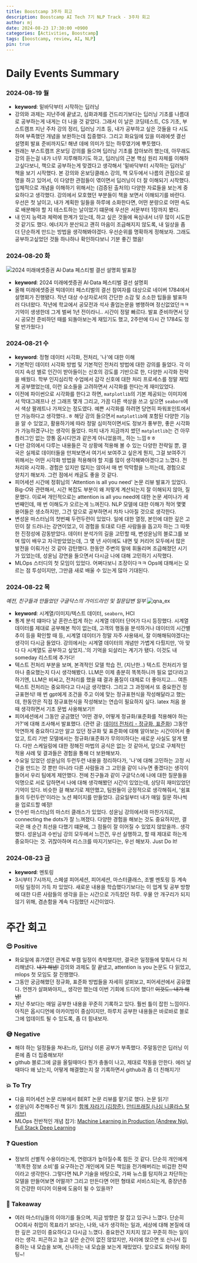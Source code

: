 ```yaml
---
title: Boostcamp 3주차 회고
description: Boostcamp AI Tech 7기 NLP Track - 3주차 회고
author: mj
date: 2024-08-23 17:30:00 +0900
categories: [Activities, Boostcamp]
tags: [boostcamp, review, AI, NLP]
pin: true
---
```

# Daily Events Summary

### 2024-08-19 월
- **keyword**: 밑바닥부터 시작하는 딥러닝
- 강의와 과제는 지난주에 끝냈고, 심화과제를 건드리기보다는 딥러닝 기초를 나름대로 공부하는게 내게는 더 나을 것 같았다. 그래서 이 날은 코딩테스트, CS 기초, 부스트캠프 지난 주차 강의 정리, 딥러닝 기초 등, 내가 공부하고 싶은 것들을 다 시도하며 부족했던 개념을 보완하는데 집중했다. 그리고 화요일에 있을 미래에셋 결선 설명회 발표 준비까지도! 해낸 데에 의미가 있는 하루였기에 뿌듯했다. 
- 원래는 부스트캠프 온보딩 강의를 들으며 딥러닝 기초를 잡아보려 했는데, 아무래도 강의 듣는걸 내가 너무 지루해하기도 하고, 딥러닝의 근본 핵심 원리 자체를 이해하고싶다보니, 책으로 공부하는게 맞겠다고 생각해서 '밑바닥부터 시작하는 딥러닝' 책을 보기 시작했다. 본 강의와 온보딩클래스 강의, 책 모두에서 나름의 관점으로 설명을 하고 있어서, 이 다양한 관점들이 엮이면서 딥러닝이 더 잘 이해되기 시작했다. 입체적으로 개념을 이해하기 위해서는 (검증된 출처의) 다양한 자료들을 보는게 중요하다고 생각했다. 강의에서 모호했던 부분들이 책을 보면서 이해되기를 바란다. 우선은 첫 날이고, 내가 계획한 일들을 하루에 소화한다면, 어떤 분량으로 어떤 속도로 배분해야 할 지 테스트하는 날이었기 떄문에 우선은 서문부터 1장까지 봤다.
- 내 인지 능력과 체력에 한계가 있는데, 하고 싶은 것들에 욕심내서 너무 많이 시도한 것 같기도 했다. 에너지가 분산되고 괜히 마음이 조급해지지 않도록, 내 일상을 좀 더 단순하게 만드는 방법을 생각해봐야겠다. 우선순위를 명확하게 정해보자. 그래도 공부하고싶었던 것들 하나하나 확인하다보니 기분 좋긴 했음! 

### 2024-08-20 화
![2024 미래에셋증권 AI·Data 페스티벌 결선 설명회 발표장](/assets/img/2024miraeasset2.jpeg)
- **keyword**: 2024 미래에셋증권 AI·Data 페스티벌 결선 설명회
- 올해 미래에셋증권 빅데이터 페스티벌의 결선 참여자를 대상으로 네이버 1784에서 설명회가 진행됐다. 작년 대상 수상자로서의 간단한 소감 및 소소한 팁들을 발표하러 다녀왔다. 작년에 학교에서 공모전과 석사 졸업논문을 병행하며 정신없었던ㅋㅋ 기억이 생생한데 그게 벌써 1년 전이라니.. 시간이 정말 빠르다. 발표 준비하면서 당시 공모전 준비하던 때를 되돌아보는게 재밌기도 했고, 2주만에 다시 간 1784도 정말 반가웠다:)

### 2024-08-21 수
- **keyword**: 정형 데이터 시각화, 전처리, '나'에 대한 이해
- 기본적인 데이터 시각화 방법 및 기본적인 전처리 방법에 대한 강의를 들었다. 각 이미지 속성 별로 인간이 받아들이는 신호의 강도를 기반으로 한, 다양한 시각화 전략을 배웠다. 학부 인지심리학 수업에서 감각 신호에 대한 처리 프로세스를 정말 재밌게 공부했었는데, 이런 요소들을 고려하면서 시각화를 한다는게 재미있었다.
- 이전에 파이썬으로 시각화를 한다고 하면,  `matplotlib`의 기본 제공되는 이미지에서 막대그래프나 선 그래프 몇개 그리고, 가끔 다른 색상을 쓰고 싶으면 `seaborn`에서 색상 팔레트나 가져오는 정도였다. 예쁜 시각화를 하려면 당연히 파워포인트에서만 가능하다고 생각했다..ㅎ 해당 강의 들으면서 `matplotlib`에 포함된 다양한 기능을 알 수 있었고, 활용하기에 따라 정말 심미적이면서도 정보가 풍부한, 좋은 시각화가 가능하겠구나는 생각이 들었다. 마치 내가 지금까지 썼던 `matplotlib`는 건 아무 플러그인 없는 깡통 옵시디언과 같은게 아니었을까,, 하는 느낌ㅎㅎ
- 다만 강의에서 다루는 내용들은 각 상황에 적용해 볼 수 있는 다양한 전략일 뿐, 결국은 실제로 데이터들을 만져보면서 여기서 보여주고 싶은게 뭔지, 그걸 보여주기 위해서는 어떤 시각화 방법을 적용해야 할 지를 많이 생각해봐야겠다고 느꼈다. 전처리와 시각화.. 경험은 있지만 많지는 않아서 매 번 막막함을 느끼는데, 경험으로 양치기 해보자. 그런 점에서 캐글도 좋을 것 같다.
- 피어세션 시간에 정휘님의 'Attention is all you need' 논문 리뷰 발표가 있었다. Big-$O$와 관련해서, 시간 복잡도 부분이 왜 저렇게 계산되는지 잘 이해되지 않아, 질문했다. 이로써 개인적으로는 attention is all you need에 대한 논문 세미나가 세번째인데, 매 번 이해도가 오르는게 느껴진다. NLP 모델에 대한 이해가 적어 몇몇 용어들은 생소하지만, 그건 앞으로 공부하면서 차차 나아질 것으로 생각한다.
- 변성윤 마스터님의 첫번째 두런두런이 있었다. 일에 대한 열정, 본인에 대한 깊은 고민이 잘 드러나는 강연이었고, 이 경험을 토대로 다른 사람들을 돕고자 하는 그 따뜻한 진정성에 감동받았다. 데이터 분석가의 길을 고민할 때, 변성윤님의 블로그를 보며 많이 배우고 자극받았었는데, 그 몇 년 사이에도 내면 및 커리어 모두에서 많은 발전을 이뤄가신 것 같아 감탄했다. 한동안 주변의 말에 휘둘리며 조급해졌던 시기가 있었는데, 성윤님 강연을 들으면서 다시금 나에 대해 고민하기 시작했다.
- MLOps 스터디의 첫 모임이 있었다. 어쩌다보니 조장이다ㅋㅋ Ops에 대해서는 모르는 점 투성이지만, 그만큼 새로 배울 수 있는게 많아 기대된다.

### 2024-08-22 목
_예전, 친구들과 만들었던 구글닥스의 가이드라인 및 질문답변 일부_
![qna_ex](/assets/img/qna_ex.png)
- **keyword**: 시계열/이미지/텍스트 데이터, `seaborn`, HCI
- 통계 분석 떄마다 날 혼란스럽게 하는 시계열 데이터 단어가 다시 등장했다. 시계열 데이터를 제대로 공부해본 적이 없는데, 고객의 행동을 분석하거나 데이터의 시간별 추이 등을 확인할 때 등, 시계열 데이터가 정말 자주 사용돼서, 잘 이해해둬야겠다는 생각이 다시금 들었다. 강의에서는 시계열 데이터의 개념만 가볍게 다뤘지만, '아 맞다 다 시계열도 공부하고 싶었지..'의 기억을 되살리는 계기가 됐다. 이것도 내 someday 리스트에 추가다!
- 텍스트 전처리 부분을 보며, 본격적인 모델 학습 전, (지난한..) 텍스트 전처리가 얼마나 중요했는지 다시 생각해봤다. LLM은 이제 충분히 똑똑하니까 필요 없다!라고 하기엔, LLM은 비싸고, 전처리를 했을 떄 결과 품질이 대체로 더 좋아지고.... 여튼 텍스트 전처리는 중요하다고 다시금 생각했다. 그리고 그 과정에서 또 중요한건 정규표현식! 매 번 gpt에게 조건을 주고 이에 맞는 정규표현식을 작성해달라고 했는데, 한동안은 직접 정규표현식을 작성해보는 연습이 필요하지 싶다. latex 처음 쓸 때 생각하면서 기초 문법 사용해보기!!
- 피어세션에서 그동안 궁금했던 '어떤 경우, 어떻게 정규화/표준화를 적용해야 하는가?'에 대해 조사해서 발표했다. (관련 글: [데이터 전처리 - 정규화, 표준화](https://minjijeong98.github.io/posts/normalization-and-standardization/)) 그동안 막연하게 중요하다고만 알고 있던 정규화 및 표준화에 대해 알아보는 시간이어서 좋았고, 트리 기반 모델에서는 정규화/표준화가 무의미하다는 새로운 사실도 알게 됐다. 다만 스케일링에 대한 정해진 마법의 공식은 없는 것 같아서, 앞으로 구체적인 적용 사례 및 결과들은 경험을 통해 더 보완해보자.
- 수요일 있었던 성윤님의 두런두런 내용을 정리하다가, '나'에 대해 고민하는 고정 시간을 만드는 것 뿐만 아니라 다른 사람들과 그 고민을 같이 나누면 좋겠다는 생각이 들어서 우리 팀에게 제안했다. 전에 친구들과 같이 구글닥스에 나에 대한 질문들을 익명으로 서로 답하면서 나에 대해 생각해봤던 시간이 있었는데, 상당히 재미있었던 기억이 있다. 비슷한 걸 해보기로 제안했고, 팀원들이 긍정적으로 생각해줘서, '쉼표들의 두런두런'이라는 노션 페이지를 만들었다. 금요일부터 내가 매일 질문 하나씩을 업로드할 예정!
- 안수빈 마스터님의 마스터 클래스가 있었다. 성윤님 강의에서와 마찬가지로, connecting the dots가 잘 느껴졌다. 다양한 경험을 해보는 것도 중요하지만, 결국은 매 순간 최선을 다했기 떄문에, 그 점들이 잘 이어질 수 있었지 않았을까.. 생각했다. 성윤님과 수빈님 강의 모두에서 느낀건, 우선 실행하고, 할 때 제대로 하는게 중요하다는 것. 귀찮아하며 리스크를 따지기보다는, 우선 해보자. Just Do It!

### 2024-08-23 금
- **keyword**: 멘토링
- 3시부터 7시까지, 스페셜 피어세션, 피어세션, 마스터클래스, 조별 멘토링 등 계속 미팅 일정이 가득 차 있었다. 새로운 내용을 학습했다기보다는 이 업계 및 공부 방향에 대한 다른 사람들의 생각을 듣는 시간으로 가득찼던 하루. 우물 안 개구리가 되지 않기 위해, 겸손함을 계속 다짐했던 시간이었다.


# 주간 회고

### 😍 Positive
- 화요일에 휴가였던 관계로 부캠 일정이 촉박했지만, 결국은 일정들에 맞춰서 다 처리해냈다. ~~내가 해냄!~~ 강의와 과제도 잘 끝냈고, attention is you 논문도 다 읽었고, mlops 첫 모임도 잘 진행했다.
- 그동안 궁금해했던 정규화, 표준화 방법들을 자세히 살펴보고, 피어세션에서 공유했다. 언젠가 살펴봐야지,,, 생각만 했는데 이번 기회에 드디어 했다!! ~~이것도.. 내가 해냄!~~
- 지난 주보다는 매일 공부한 내용을 꾸준히 기록하고 있다. 훨씬 틀이 잡힌 느낌이다. 아직은 옵시디언에 아카이빙이 중심이지만, 하루치 공부한 내용들은 바로바로 블로그에 업데이트 될 수 있도록, 좀 더 힘내보자.

### 😅 Negative
- 해야 하는 일정들을 쳐내느라, 딥러닝 이론 공부가 부족했다. 주말동안은 딥러닝 이론에 좀 더 집중해보자!
- github 블로그에 글을 올릴때마다 뭔가 충돌이 나고, 제대로 작동을 안한다. 에러 날때마다 왜 났는지, 어떻게 해결했는지 잘 기록하면서 github과 좀 더 친해지기!

### 💥 To Try
- 다음 피어세션 논문 리뷰에서 BERT 논문 리뷰를 맡기로 했다. 논문 읽기!
- 성윤님이 추천해주신 책 읽기: [함께 자라기 (김창준)](https://product.kyobobook.co.kr/detail/S000001033071), [안티프래질 (나심 니콜라스 탈레브)](https://product.kyobobook.co.kr/detail/S000000625400)
- MLOps 전반적인 개념 잡기: [Machine Learning in Production (Andrew Ng)](https://www.coursera.org/learn/introduction-to-machine-learning-in-production?action=enroll), [Full Stack Deep Learning](https://fullstackdeeplearning.com/course/2022/)

### ❓ Question
- 정보의 선별적 수용이라는게, 연령대가 높아질수록 힘든 것 같다. 단순히 개인에게 '똑똑한 정보 소비'를 요구하는건 개인에게 모든 책임을 전가해버리는 비겁한 전략이라고 생각한다. 그렇다면 NLP 기술을 바탕으로, 가짜 뉴스를 탐지하고 차단하는 모델을 만들어보면 어떨까? 그리고 만든다면 어떤 형태로 서비스되는게, 중장년층의 건강한 미디어 이용에 도움이 될 수 있을까?

### 💭 Takeaway
- 여러 마스터님들의 이야기를 들으며, 지금 방향은 잘 잡고 있구나 느꼈다. 단순히 OO회사 취업이 목표라기 보다는, 나와, 내가 생각하는 일과, 세상에 대해 본질에 대한 깊은 고민이 중요하다고 다시금 느꼈다. 중요한건 지치지 않고 꾸준히 하는 일이라는 생각. 피곤하고 눕고 싶은 순간이 없진 않았지만, 자리에 앉으면 또 신나서 집중하는 내 모습을 보며, 신나하는 내 모습을 보는게 재밌었다. 앞으로도 화이팅 화이팅~!